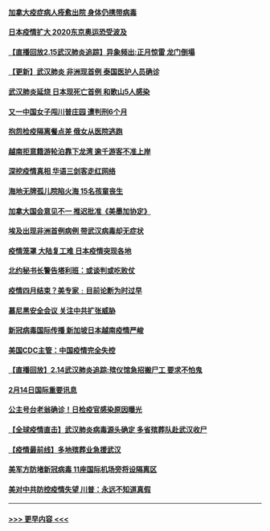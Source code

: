 #### [加拿大疫症病人痊愈出院 身体仍携带病毒](../pages/prog202/a102778061.md?t=02160433) 
#### [日本疫情扩大 2020东京奥运恐受波及](../pages/prog202/a102778049.md?t=02160433) 
#### [【直播回放2.15武汉肺炎追踪】异象频出:正月惊雷 龙门倒塌](../pages/prog202/a102777974.md?t=02160433) 
#### [【更新】武汉肺炎 非洲现首例 泰国医护人员确诊](../pages/prog202/a102770740.md?t=02160433) 
#### [武汉肺炎延烧 日本现死亡首例 和歌山5人感染](../pages/prog202/a102777815.md?t=02160433) 
#### [又一中国女子闯川普庄园 遭判刑6个月](../pages/prog202/a102777673.md?t=02160433) 
#### [抱怨检疫隔离餐点差 俄女从医院逃跑](../pages/prog202/a102777667.md?t=02160433) 
#### [越南拒意籍游轮泊靠下龙湾 逾千游客不准上岸](../pages/prog202/a102777646.md?t=02160433) 
#### [深挖疫情真相 华语三剑客走红网络](../pages/prog202/a102777624.md?t=02160433) 
#### [海地无牌孤儿院陷火海 15名孩童丧生](../pages/prog202/a102777620.md?t=02160433) 
#### [加拿大国会意见不一 推迟批准《美墨加协定》](../pages/prog202/a102777575.md?t=02160433) 
#### [埃及出现非洲首例病例 带武汉病毒却无症状](../pages/prog202/a102777559.md?t=02160433) 
#### [疫情笼罩 大陆复工难 日本疫情突现各地](../pages/prog202/a102777455.md?t=02160433) 
#### [北约秘书长警告塔利班：或谈判或吃败仗](../pages/prog202/a102777442.md?t=02160433) 
#### [疫情四月结束？美专家﹕目前论断为时过早](../pages/prog202/a102777248.md?t=02160433) 
#### [慕尼黑安全会议 关注中共扩张威胁](../pages/prog202/a102777254.md?t=02160433) 
#### [新冠病毒国际传播 新加坡日本越南疫情严峻](../pages/prog202/a102777245.md?t=02160433) 
#### [美国CDC主管：中国疫情完全失控](../pages/prog202/a102777236.md?t=02160433) 
#### [【直播回放】2.14武汉肺炎追踪:殡仪馆急招搬尸工 要求不怕鬼](../pages/prog202/a102777141.md?t=02160433) 
#### [2月14日国际重要讯息](../pages/prog202/a102777073.md?t=02160433) 
#### [公主号台老翁确诊！日检疫官感染原因曝光](../pages/prog202/a102777075.md?t=02160433) 
#### [【全球疫情直击】武汉肺炎病毒源头确定 多省殡葬队赴武汉收尸](../pages/prog202/a102777026.md?t=02160433) 
#### [【疫情最前线】多地殡葬业急援武汉](../pages/prog202/a102776986.md?t=02160433) 
#### [美军方防堵新冠病毒 11座国际机场旁将设隔离区](../pages/prog202/a102776870.md?t=02160433) 
#### [美对中共防控疫情失望 川普：永远不知道真假](../pages/prog202/a102776836.md?t=02160433) 

----
#### [ >>> 更早内容 <<< ](../indexes/prog202-earlier.md)
